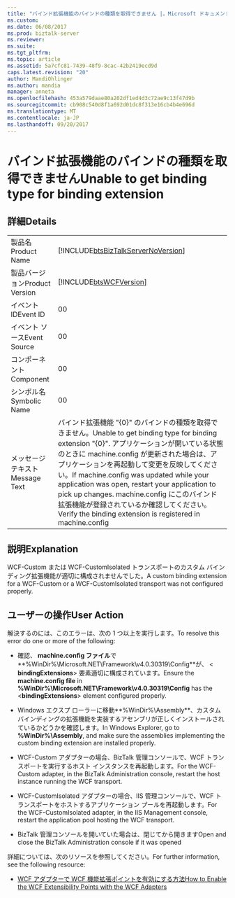 ```yaml
---
title: "バインド拡張機能のバインドの種類を取得できません |。Microsoft ドキュメント"
ms.custom: 
ms.date: 06/08/2017
ms.prod: biztalk-server
ms.reviewer: 
ms.suite: 
ms.tgt_pltfrm: 
ms.topic: article
ms.assetid: 5a7cfc81-7439-48f9-8cac-42b2419ecd9d
caps.latest.revision: "20"
author: MandiOhlinger
ms.author: mandia
manager: anneta
ms.openlocfilehash: 453a579daae80a202df1ed4d3c72ae9c13f47d9b
ms.sourcegitcommit: cb908c540d8f1a692d01dc8f313e16cb4b4e696d
ms.translationtype: MT
ms.contentlocale: ja-JP
ms.lasthandoff: 09/20/2017
---
```

# <a name="unable-to-get-binding-type-for-binding-extension"></a><span data-ttu-id="877e3-102">バインド拡張機能のバインドの種類を取得できません</span><span class="sxs-lookup"><span data-stu-id="877e3-102">Unable to get binding type for binding extension</span></span>
## <a name="details"></a><span data-ttu-id="877e3-103">詳細</span><span class="sxs-lookup"><span data-stu-id="877e3-103">Details</span></span>  
  
|||  
|-|-|  
|<span data-ttu-id="877e3-104">製品名</span><span class="sxs-lookup"><span data-stu-id="877e3-104">Product Name</span></span>|[!INCLUDE[btsBizTalkServerNoVersion](../includes/btsbiztalkservernoversion-md.md)]|  
|<span data-ttu-id="877e3-105">製品バージョン</span><span class="sxs-lookup"><span data-stu-id="877e3-105">Product Version</span></span>|[!INCLUDE[btsWCFVersion](../includes/btswcfversion-md.md)]|  
|<span data-ttu-id="877e3-106">イベント ID</span><span class="sxs-lookup"><span data-stu-id="877e3-106">Event ID</span></span>|<span data-ttu-id="877e3-107">0</span><span class="sxs-lookup"><span data-stu-id="877e3-107">0</span></span>|  
|<span data-ttu-id="877e3-108">イベント ソース</span><span class="sxs-lookup"><span data-stu-id="877e3-108">Event Source</span></span>|<span data-ttu-id="877e3-109">0</span><span class="sxs-lookup"><span data-stu-id="877e3-109">0</span></span>|  
|<span data-ttu-id="877e3-110">コンポーネント</span><span class="sxs-lookup"><span data-stu-id="877e3-110">Component</span></span>|<span data-ttu-id="877e3-111">0</span><span class="sxs-lookup"><span data-stu-id="877e3-111">0</span></span>|  
|<span data-ttu-id="877e3-112">シンボル名</span><span class="sxs-lookup"><span data-stu-id="877e3-112">Symbolic Name</span></span>|<span data-ttu-id="877e3-113">0</span><span class="sxs-lookup"><span data-stu-id="877e3-113">0</span></span>|  
|<span data-ttu-id="877e3-114">メッセージ テキスト</span><span class="sxs-lookup"><span data-stu-id="877e3-114">Message Text</span></span>|<span data-ttu-id="877e3-115">バインド拡張機能 "{0}" のバインドの種類を取得できません。</span><span class="sxs-lookup"><span data-stu-id="877e3-115">Unable to get binding type for binding extension "{0}".</span></span> <span data-ttu-id="877e3-116">アプリケーションが開いている状態のときに machine.config が更新された場合は、アプリケーションを再起動して変更を反映してください。</span><span class="sxs-lookup"><span data-stu-id="877e3-116">If machine.config was updated while your application was open, restart your application to pick up changes.</span></span> <span data-ttu-id="877e3-117">machine.config にこのバインド拡張機能が登録されているか確認してください。</span><span class="sxs-lookup"><span data-stu-id="877e3-117">Verify the binding extension is registered in machine.config</span></span>|  
  
## <a name="explanation"></a><span data-ttu-id="877e3-118">説明</span><span class="sxs-lookup"><span data-stu-id="877e3-118">Explanation</span></span>  
 <span data-ttu-id="877e3-119">WCF-Custom または WCF-CustomIsolated トランスポートのカスタム バインディング拡張機能が適切に構成されませんでした。</span><span class="sxs-lookup"><span data-stu-id="877e3-119">A custom binding extension for a WCF-Custom or a WCF-CustomIsolated transport was not configured properly.</span></span>  
  
## <a name="user-action"></a><span data-ttu-id="877e3-120">ユーザーの操作</span><span class="sxs-lookup"><span data-stu-id="877e3-120">User Action</span></span>  
 <span data-ttu-id="877e3-121">解決するのには、このエラーは、次の 1 つ以上を実行します。</span><span class="sxs-lookup"><span data-stu-id="877e3-121">To resolve this error do one or more of the following:</span></span>  
  
-   <span data-ttu-id="877e3-122">確認、 **machine.config ファイル**で**%WinDir%\Microsoft.NET\Framework\v4.0.30319\Config**が、 \< **bindingExtensions**> 要素適切に構成されています。</span><span class="sxs-lookup"><span data-stu-id="877e3-122">Ensure the **machine.config file** in **%WinDir%\Microsoft.NET\Framework\v4.0.30319\Config** has the \<**bindingExtensions**> element configured properly.</span></span>  
  
-   <span data-ttu-id="877e3-123">Windows エクスプ ローラーに移動**%WinDir%\Assembly**、カスタム バインディングの拡張機能を実装するアセンブリが正しくインストールされているかどうかを確認します。</span><span class="sxs-lookup"><span data-stu-id="877e3-123">In Windows Explorer, go to **%WinDir%\Assembly**, and make sure the assemblies implementing the custom binding extension are installed properly.</span></span>  
  
-   <span data-ttu-id="877e3-124">WCF-Custom アダプターの場合、BizTalk 管理コンソールで、WCF トランスポートを実行するホスト インスタンスを再起動します。</span><span class="sxs-lookup"><span data-stu-id="877e3-124">For the WCF-Custom adapter, in the BizTalk Administration console, restart the host instance running the WCF transport.</span></span>  
  
-   <span data-ttu-id="877e3-125">WCF-CustomIsolated アダプターの場合、IIS 管理コンソールで、WCF トランスポートをホストするアプリケーション プールを再起動します。</span><span class="sxs-lookup"><span data-stu-id="877e3-125">For the WCF-CustomIsolated adapter, in the IIS Management console, restart the application pool hosting the WCF transport.</span></span>  
  
-   <span data-ttu-id="877e3-126">BizTalk 管理コンソールを開いていた場合は、閉じてから開きます</span><span class="sxs-lookup"><span data-stu-id="877e3-126">Open and close the BizTalk Administration console if it was opened</span></span>  
  
 <span data-ttu-id="877e3-127">詳細については、次のリソースを参照してください。</span><span class="sxs-lookup"><span data-stu-id="877e3-127">For further information, see the following resource:</span></span>  
  
-   [<span data-ttu-id="877e3-128">WCF アダプターで WCF 機能拡張ポイントを有効にする方法</span><span class="sxs-lookup"><span data-stu-id="877e3-128">How to Enable the WCF Extensibility Points with the WCF Adapters</span></span>](../core/how-to-enable-the-wcf-extensibility-points-with-the-wcf-adapters.md)